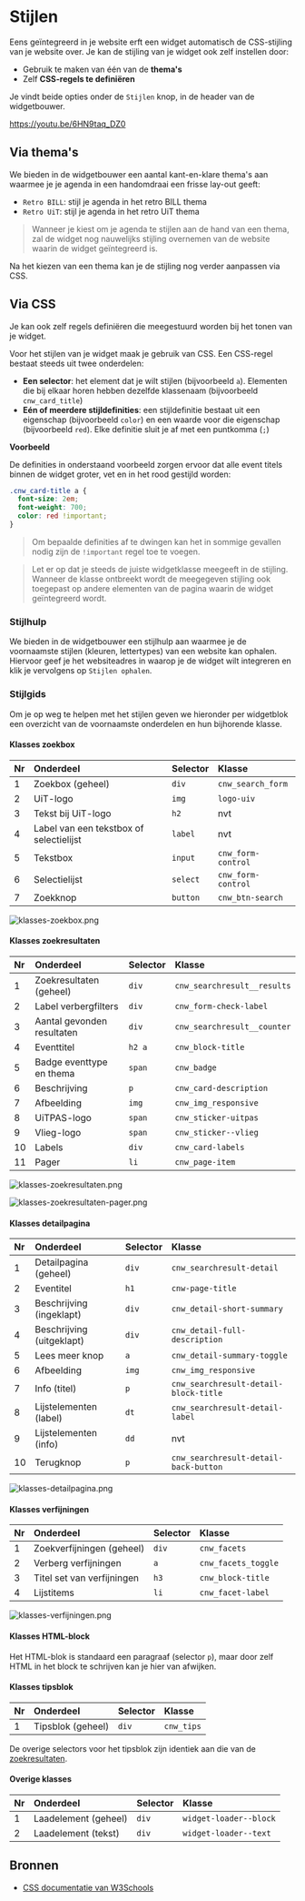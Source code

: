 # Stijlen

Eens geïntegreerd in je website erft een widget automatisch de CSS-stijling van je website over. Je kan de stijling van je widget ook zelf instellen door:

* Gebruik te maken van één van de **thema's**
* Zelf **CSS-regels te definiëren**

Je vindt beide opties onder de `Stijlen` knop, in de header van de widgetbouwer.

<https://youtu.be/6HN9taq_DZ0>

## Via thema's

We bieden in de widgetbouwer een aantal kant-en-klare thema's aan waarmee je je agenda in een handomdraai een frisse lay-out geeft:

* `Retro BILL`: stijl je agenda in het retro BILL thema
* `Retro UiT`: stijl je agenda in het retro UiT thema

> Wanneer je kiest om je agenda te stijlen aan de hand van een thema, zal de widget nog nauwelijks stijling overnemen van de website waarin de widget geïntegreerd is.

Na het kiezen van een thema kan je de stijling nog verder aanpassen via CSS.

## Via CSS

Je kan ook zelf regels definiëren die meegestuurd worden bij het tonen van je widget.

Voor het stijlen van je widget maak je gebruik van CSS. Een CSS-regel bestaat steeds uit twee onderdelen:

* **Een selector**: het element dat je wilt stijlen (bijvoorbeeld `a`). Elementen die bij elkaar horen hebben dezelfde klassenaam (bijvoorbeeld `cnw_card_title`)
* **Eén of meerdere stijldefinities**: een stijldefinitie bestaat uit een eigenschap (bijvoorbeeld `color`) en een waarde voor die eigenschap (bijvoorbeeld `red`). Elke definitie sluit je af met een puntkomma (`;`)

**Voorbeeld**

De definities in onderstaand voorbeeld zorgen ervoor dat alle event titels binnen de widget groter, vet en in het rood gestijld worden:

```css
.cnw_card-title a {
  font-size: 2em;
  font-weight: 700;
  color: red !important;
}
```

> Om bepaalde definities af te dwingen kan het in sommige gevallen nodig zijn de `!important` regel toe te voegen.

<!-- theme: danger -->

> Let er op dat je steeds de juiste widgetklasse meegeeft in de stijling. Wanneer de klasse ontbreekt wordt de meegegeven stijling ook toegepast op andere elementen van de pagina waarin de widget geïntegreerd wordt.

### Stijlhulp

We bieden in de widgetbouwer een stijlhulp aan waarmee je de voornaamste stijlen (kleuren, lettertypes) van een website kan ophalen. Hiervoor geef je het websiteadres in waarop je de widget wilt integreren en klik je vervolgens op `Stijlen ophalen`.

### Stijlgids

Om je op weg te helpen met het stijlen geven we hieronder per widgetblok een overzicht van de voornaamste onderdelen en hun bijhorende klasse.

#### Klasses zoekbox

| Nr | Onderdeel                               | Selector | Klasse             |
| :- | :-------------------------------------- | :------- | :----------------- |
| 1  | Zoekbox (geheel)                        | `div`    | `cnw_search_form`  |
| 2  | UiT-logo                                | `img`    | `logo-uiv`         |
| 3  | Tekst bij UiT-logo                      | `h2`     | nvt                |
| 4  | Label van een tekstbox of selectielijst | `label`  | nvt                |
| 5  | Tekstbox                                | `input`  | `cnw_form-control` |
| 6  | Selectielijst                           | `select` | `cnw_form-control` |
| 7  | Zoekknop                                | `button` | `cnw_btn-search`   |

![klasses-zoekbox.png](../assets/images/klasses-zoekbox.png)

#### Klasses zoekresultaten

| Nr | Onderdeel                  | Selector | Klasse                      |
| :- | :------------------------- | :------- | :-------------------------- |
| 1  | Zoekresultaten (geheel)    | `div`    | `cnw_searchresult__results` |
| 2  | Label verbergfilters       | `div`    | `cnw_form-check-label`      |
| 3  | Aantal gevonden resultaten | `div`    | `cnw_searchresult__counter` |
| 4  | Eventtitel                 | `h2 a`   | `cnw_block-title`           |
| 5  | Badge eventtype en thema   | `span`   | `cnw_badge`                 |
| 6  | Beschrijving               | `p`      | `cnw_card-description`      |
| 7  | Afbeelding                 | `img`    | `cnw_img_responsive`        |
| 8  | UiTPAS-logo                | `span`   | `cnw_sticker-uitpas`        |
| 9  | Vlieg-logo                 | `span`   | `cnw_sticker--vlieg`        |
| 10 | Labels                     | `div`    | `cnw_card-labels`           |
| 11 | Pager                      | `li`     | `cnw_page-item`             |

![klasses-zoekresultaten.png](../assets/images/klasses-zoekresultaten.png)

![klasses-zoekresultaten-pager.png](../assets/images/klasses-zoekresultaten-pager.png)

#### Klasses detailpagina

| Nr | Onderdeel                 | Selector | Klasse                                |
| :- | :------------------------ | :------- | :------------------------------------ |
| 1  | Detailpagina (geheel)     | `div`    | `cnw_searchresult-detail`             |
| 2  | Eventitel                 | `h1`     | `cnw-page-title`                      |
| 3  | Beschrijving (ingeklapt)  | `div`    | `cnw_detail-short-summary`            |
| 4  | Beschrijving (uitgeklapt) | `div`    | `cnw_detail-full-description`         |
| 5  | Lees meer knop            | `a`      | `cnw_detail-summary-toggle`           |
| 6  | Afbeelding                | `img`    | `cnw_img_responsive`                  |
| 7  | Info (titel)              | `p`      | `cnw_searchresult-detail-block-title` |
| 8  | Lijstelementen (label)    | `dt`     | `cnw_searchresult-detail-label`       |
| 9  | Lijstelementen (info)     | `dd`     | nvt                                   |
| 10 | Terugknop                 | `p`      | `cnw_searchresult-detail-back-button` |

![klasses-detailpagina.png](../assets/images/klasses-detailpagina.png)

#### Klasses verfijningen

| Nr | Onderdeel                  | Selector | Klasse              |
| :- | :------------------------- | :------- | :------------------ |
| 1  | Zoekverfijningen (geheel)  | `div`    | `cnw_facets`        |
| 2  | Verberg verfijningen       | `a`      | `cnw_facets_toggle` |
| 3  | Titel set van verfijningen | `h3`     | `cnw_block-title`   |
| 4  | Lijstitems                 | `li`     | `cnw_facet-label`   |

![klasses-verfijningen.png](../assets/images/klasses-verfijningen.png)

#### Klasses HTML-block

Het HTML-blok is standaard een paragraaf (selector `p`), maar door zelf HTML in het block te schrijven kan je hier van afwijken.

#### Klasses tipsblok

| Nr | Onderdeel         | Selector | Klasse     |
| :- | :---------------- | :------- | :--------- |
| 1  | Tipsblok (geheel) | `div`    | `cnw_tips` |

De overige selectors voor het tipsblok zijn identiek aan die van de [zoekresultaten](#Klasses-zoekresultaten).

#### Overige klasses

| Nr | Onderdeel            | Selector | Klasse                 |
| :- | :------------------- | :------- | :--------------------- |
| 1  | Laadelement (geheel) | `div`    | `widget-loader--block` |
| 2  | Laadelement (tekst)  | `div`    | `widget-loader--text`  |

## Bronnen

* [CSS documentatie van W3Schools](https://www.w3schools.com/css/default.asp)

